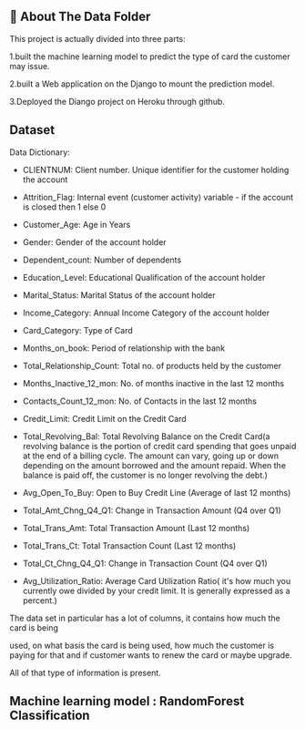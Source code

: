 ## 📁 About The Data Folder

This project is actually divided into three parts:

  1.built the machine learning model to predict the type of card the customer may issue.

  2.built a Web application on the Django to mount the prediction model.

  3.Deployed the Diango project on Heroku through github.
	
## Dataset 
Data Dictionary:

* CLIENTNUM: Client number. Unique identifier for the customer holding the account

* Attrition_Flag: Internal event (customer activity) variable - if the account is closed then 1 else 0

* Customer_Age: Age in Years

* Gender: Gender of the account holder

* Dependent_count: Number of dependents

* Education_Level: Educational Qualification of the account holder

* Marital_Status: Marital Status of the account holder

* Income_Category: Annual Income Category of the account holder

* Card_Category: Type of Card

* Months_on_book: Period of relationship with the bank

* Total_Relationship_Count: Total no. of products held by the customer

* Months_Inactive_12_mon: No. of months inactive in the last 12 months

* Contacts_Count_12_mon: No. of Contacts in the last 12 months

* Credit_Limit: Credit Limit on the Credit Card

* Total_Revolving_Bal: Total Revolving Balance on the Credit Card(a revolving balance is the portion of credit card spending that goes unpaid at the end of a billing cycle. The amount can vary, going up or down depending on the amount borrowed and the amount repaid. When the balance is paid off, the customer is no longer revolving the debt.)

* Avg_Open_To_Buy: Open to Buy Credit Line (Average of last 12 months)

* Total_Amt_Chng_Q4_Q1: Change in Transaction Amount (Q4 over Q1)

* Total_Trans_Amt: Total Transaction Amount (Last 12 months)

* Total_Trans_Ct: Total Transaction Count (Last 12 months)

* Total_Ct_Chng_Q4_Q1: Change in Transaction Count (Q4 over Q1)

* Avg_Utilization_Ratio: Average Card Utilization Ratio( it's how much you currently owe divided by your credit limit. It is generally expressed as a percent.)

The data set in particular has a lot of columns, it contains how much the card is being

used, on what basis the card is being used, how much the customer is paying for that and if customer wants to renew the card or maybe upgrade.

All of that type of information is present.	
	
## Machine learning model : RandomForest Classification


